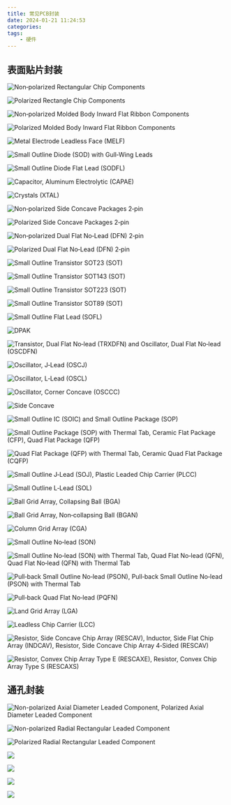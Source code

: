 ```yaml
---
title: 常见PCB封装
date: 2024-01-21 11:24:53
categories:
tags:
    - 硬件
---
```



## 表面贴片封装

![Non‐polarized Rectangular Chip Components](https://imgs.boringhex.top/blog/20240121232015.png)

<!-- more -->

![Polarized Rectangle Chip Components](https://imgs.boringhex.top/blog/20240121232102.png)

![Non‐polarized Molded Body Inward Flat Ribbon Components](https://imgs.boringhex.top/blog/20240121232202.png)

![Polarized Molded Body Inward Flat Ribbon Components](https://imgs.boringhex.top/blog/20240121232314.png)

![Metal Electrode Leadless Face (MELF)](https://imgs.boringhex.top/blog/20240121232616.png)

![Small Outline Diode (SOD) with Gull‐Wing Leads](https://imgs.boringhex.top/blog/20240121232658.png)

![Small Outline Diode Flat Lead (SODFL)](https://imgs.boringhex.top/blog/20240121232756.png)

![Capacitor, Aluminum Electrolytic (CAPAE)](https://imgs.boringhex.top/blog/20240121232835.png)

![Crystals (XTAL)](https://imgs.boringhex.top/blog/20240121232912.png)

![Non‐polarized Side Concave Packages 2‐pin](https://imgs.boringhex.top/blog/20240121233013.png)

![Polarized Side Concave Packages 2‐pin](https://imgs.boringhex.top/blog/20240121233050.png)

![Non‐polarized Dual Flat No‐Lead (DFN) 2‐pin](https://imgs.boringhex.top/blog/20240121233130.png)

![Polarized Dual Flat No‐Lead (DFN) 2‐pin](https://imgs.boringhex.top/blog/20240121233222.png)

![Small Outline Transistor SOT23 (SOT)](https://imgs.boringhex.top/blog/20240121233319.png)

![Small Outline Transistor SOT143 (SOT)](https://imgs.boringhex.top/blog/20240121233503.png)

![Small Outline Transistor SOT223 (SOT)](https://imgs.boringhex.top/blog/20240121233529.png)

![Small Outline Transistor SOT89 (SOT)](https://imgs.boringhex.top/blog/20240121233613.png)

![Small Outline Flat Lead (SOFL)](https://imgs.boringhex.top/blog/20240121233824.png)

![DPAK](https://imgs.boringhex.top/blog/20240121233900.png)

![Transistor, Dual Flat No‐lead (TRXDFN) and Oscillator, Dual Flat No‐lead (OSCDFN)](https://imgs.boringhex.top/blog/20240121233932.png)

![Oscillator, J‐Lead (OSCJ)](https://imgs.boringhex.top/blog/20240121234034.png)

![Oscillator, L‐Lead (OSCL)](https://imgs.boringhex.top/blog/20240121234113.png)

![Oscillator, Corner Concave (OSCCC)](https://imgs.boringhex.top/blog/20240121234146.png)

![Side Concave](https://imgs.boringhex.top/blog/20240121234227.png)

![Small Outline IC (SOIC) and Small Outline Package (SOP)](https://imgs.boringhex.top/blog/20240121234325.png)

![Small Outline Package (SOP) with Thermal Tab, Ceramic Flat Package (CFP), Quad Flat Package (QFP)](https://imgs.boringhex.top/blog/20240121234415.png)

![Quad Flat Package (QFP) with Thermal Tab, Ceramic Quad Flat Package (CQFP)](https://imgs.boringhex.top/blog/20240121234525.png)

![Small Outline J‐Lead (SOJ), Plastic Leaded Chip Carrier (PLCC)](https://imgs.boringhex.top/blog/20240121234618.png)

![Small Outline L‐Lead (SOL)](https://imgs.boringhex.top/blog/20240121234712.png)

![Ball Grid Array, Collapsing Ball (BGA)](https://imgs.boringhex.top/blog/20240121234746.png)

![Ball Grid Array, Non‐collapsing Ball (BGAN)](https://imgs.boringhex.top/blog/20240121234911.png)

![Column Grid Array (CGA)](https://imgs.boringhex.top/blog/20240121234959.png)

![Small Outline No‐lead (SON)](https://imgs.boringhex.top/blog/20240121235029.png)

![Small Outline No‐lead (SON) with Thermal Tab, Quad Flat No‐lead (QFN), Quad Flat No‐lead (QFN) with Thermal Tab](https://imgs.boringhex.top/blog/20240121235101.png)

![Pull‐back Small Outline No‐lead (PSON), Pull‐back Small Outline No‐lead (PSON) with Thermal Tab](https://imgs.boringhex.top/blog/20240121235157.png)

![Pull‐back Quad Flat No‐lead (PQFN)](https://imgs.boringhex.top/blog/20240121235237.png)

![Land Grid Array (LGA)](https://imgs.boringhex.top/blog/20240121235312.png)

![Leadless Chip Carrier (LCC)](https://imgs.boringhex.top/blog/20240121235411.png)

![Resistor, Side Concave Chip Array (RESCAV), Inductor, Side Flat Chip Array (INDCAV), Resistor, Side Concave Chip Array 4‐Sided (RESCAV)](https://imgs.boringhex.top/blog/20240121235445.png)

![Resistor, Convex Chip Array Type E (RESCAXE), Resistor, Convex Chip Array Type S (RESCAXS)](https://imgs.boringhex.top/blog/20240121235549.png)

## 通孔封装

![Non-polarized Axial Diameter Leaded Component, Polarized Axial Diameter Leaded Component](https://imgs.boringhex.top/blog/20240122000011.png)

![Non-polarized Radial Rectangular Leaded Component](https://imgs.boringhex.top/blog/20240122000100.png)

![Polarized Radial Rectangular Leaded Component](https://imgs.boringhex.top/blog/20240122000135.png)

![](https://imgs.boringhex.top/blog/20240122000341.png)

![](https://imgs.boringhex.top/blog/20240122000629.png)

![](https://imgs.boringhex.top/blog/20240122000720.png)

![](https://imgs.boringhex.top/blog/20240122000751.png)